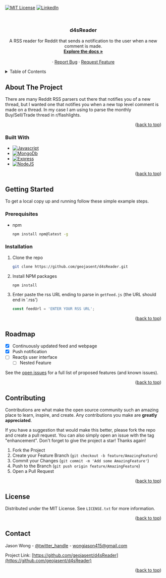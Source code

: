 [![MIT License][license-shield]][license-url]
[![LinkedIn][linkedin-shield]][linkedin-url]

<!-- PROJECT LOGO -->
<br />
<div align="center">
  <a href="https://github.com/geojasent/d4sReader">
<!--     <img src="images/logo.png" alt="Logo" width="80" height="80"> -->
  </a>
  
<h3 align="center">d4sReader</h3>

  <p align="center">
    A RSS reader for Reddit that sends a notification to the user when a new comment is made.
    <br />
    <a href="https://github.com/geojasent/d4sReader"><strong>Explore the docs »</strong></a>
    <br />
    <br />
    ·
    <a href="https://github.com/geojasent/d4sReader/issues">Report Bug</a>
    ·
    <a href="https://github.com/geojasent/d4sReader/issues">Request Feature</a>
  </p>
</div>
<!-- TABLE OF CONTENTS -->
<details>
  <summary>Table of Contents</summary>
  <ol>
    <li>
      <a href="#about-the-project">About The Project</a>
      <ul>
        <li><a href="#built-with">Built With</a></li>
      </ul>
    </li>
    <li>
      <a href="#getting-started">Getting Started</a>
      <ul>
        <li><a href="#prerequisites">Prerequisites</a></li>
        <li><a href="#installation">Installation</a></li>
      </ul>
    </li>
    <li><a href="#usage">Usage</a></li>
    <li><a href="#roadmap">Roadmap</a></li>
    <li><a href="#contributing">Contributing</a></li>
    <li><a href="#license">License</a></li>
    <li><a href="#contact">Contact</a></li>
    <li><a href="#acknowledgments">Acknowledgments</a></li>
  </ol>
</details>

<!-- ABOUT THE PROJECT -->
## About The Project

There are many Reddit RSS parsers out there that notifies you of a new thread, but I wanted one that notifies you when a new top level comment is made on a thread.
In my case I am using to parse the monthly Buy/Sell/Trade thread in r/flashlights.

<p align="right">(<a href="#readme-top">back to top</a>)</p>



### Built With

* [![Javascript][Javascript.js]][Javascript-url]
* [![MongoDb][MongoDb.com]][MongoDB-url]
* [![Express][Express.js]][Express.js-url]
* [![NodeJS][NodeJS.js]][NodeJS-url]

<p align="right">(<a href="#readme-top">back to top</a>)</p>

<!-- GETTING STARTED -->
## Getting Started

To get a local copy up and running follow these simple example steps.

### Prerequisites

* npm
  ```sh
  npm install npm@latest -g
  ```

### Installation

1. Clone the repo
   ```sh
   git clone https://github.com/geojasent/d4sReader.git
   ```
2. Install NPM packages
   ```sh
   npm install
   ```
3. Enter paste the rss URL ending to parse in `getFeed.js` (the URL should end in '.rss')
   ```js
   const feedUrl = 'ENTER YOUR RSS URL';
   ```

<p align="right">(<a href="#readme-top">back to top</a>)</p>


<!-- ROADMAP -->
## Roadmap

- [x] Continuously updated feed and webpage
- [x] Push notification
- [ ] Reactjs user interface
    - [ ] Nested Feature

See the [open issues](https://github.com/geojasent/d4sReader/issues) for a full list of proposed features (and known issues).

<p align="right">(<a href="#readme-top">back to top</a>)</p>


<!-- CONTRIBUTING -->
## Contributing

Contributions are what make the open source community such an amazing place to learn, inspire, and create. Any contributions you make are **greatly appreciated**.

If you have a suggestion that would make this better, please fork the repo and create a pull request. You can also simply open an issue with the tag "enhancement".
Don't forget to give the project a star! Thanks again!

1. Fork the Project
2. Create your Feature Branch (`git checkout -b feature/AmazingFeature`)
3. Commit your Changes (`git commit -m 'Add some AmazingFeature'`)
4. Push to the Branch (`git push origin feature/AmazingFeature`)
5. Open a Pull Request

<p align="right">(<a href="#readme-top">back to top</a>)</p>


<!-- LICENSE -->
## License

Distributed under the MIT License. See `LICENSE.txt` for more information.

<p align="right">(<a href="#readme-top">back to top</a>)</p>



<!-- CONTACT -->
## Contact

Jason Wong - [@twitter_handle](https://twitter.com/geojasent) - wongjason415@gmail.com

Project Link: [https://github.com/geojasent/d4sReader](https://github.com/geojasent/d4sReader)

<p align="right">(<a href="#readme-top">back to top</a>)</p>



<!-- MARKDOWN LINKS & IMAGES -->
[license-shield]: https://img.shields.io/github/license/geojasent/d4sReader.svg?style=for-the-badge
[license-url]: https://github.com/geojasent/d4sReader/blob/master/LICENSE.txt
[linkedin-shield]: https://img.shields.io/badge/-LinkedIn-black.svg?style=for-the-badge&logo=linkedin&colorB=555
[linkedin-url]: https://linkedin.com/in/linkedin_username
[JavaScript.js]: https://img.shields.io/badge/javascript-%23323330.svg?style=for-the-badge&logo=javascript&logoColor=%23F7DF1E
[Javascript-url]: https://www.javascript.com/
[NodeJS.js]: https://img.shields.io/badge/node.js-6DA55F?style=for-the-badge&logo=node.js&logoColor=white
[NodeJS-url]: https://nodejs.org/en/
[Express.js]: https://img.shields.io/badge/express.js-%23404d59.svg?style=for-the-badge&logo=express&logoColor=%2361DAFB
[Express.js-url]: https://expressjs.com/
[MongoDB.com]: https://img.shields.io/badge/MongoDB-%234ea94b.svg?style=for-the-badge&logo=mongodb&logoColor=white
[MongoDB-url]: https://www.mongodb.com/
